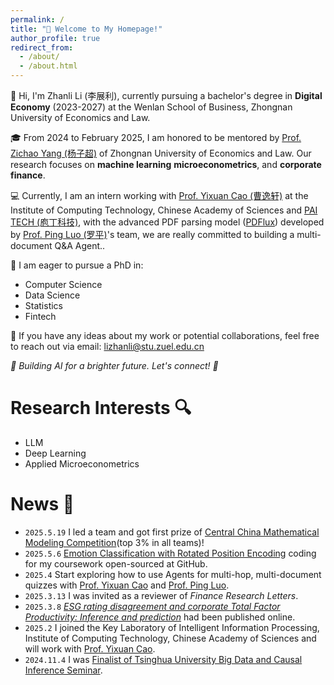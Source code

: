 ```yaml
---
permalink: /
title: "🤗 Welcome to My Homepage!"
author_profile: true
redirect_from: 
  - /about/
  - /about.html
---
```



👋 Hi, I'm Zhanli Li (李展利), currently pursuing a bachelor's degree in **Digital Economy**  (2023-2027) at the Wenlan School of Business, Zhongnan University of Economics and Law. 

🎓 From 2024 to February 2025, I am honored to be mentored by [Prof. Zichao Yang (杨子超)](https://www.yzc.me) of Zhongnan University of Economics and Law. Our research focuses on  **machine learning**  **microeconometrics**, and  **corporate finance**.

💻 Currently, I am an intern working with [Prof. Yixuan Cao (曹逸轩)](https://yixuancao.github.io/) at the Institute of Computing Technology, Chinese Academy of Sciences and [PAI TECH (庖丁科技)](https://www.paodingai.com/), with the advanced PDF parsing model ([PDFlux](https://pdflux.com/en/)) developed by [Prof. Ping Luo (罗平)](https://ping-luo.github.io/)'s team, we are really committed to building a multi-document Q&A Agent..

🎯 I am eager to pursue a PhD in: 
-  Computer Science
-  Data Science
-  Statistics  
-  Fintech

💬 If you have any ideas about my work or potential collaborations, feel free to reach out via email: lizhanli@stu.zuel.edu.cn

*🌱 Building AI for a brighter future. Let's connect! 🤝*

# Research Interests 🔍
- LLM
- Deep Learning
- Applied Microeconometrics

# News 📧
- `2025.5.19` I led a team and got first prize of [Central China Mathematical Modeling Competition](http://www.hzbmmc.com/views/award/award-item.html?navigate=inform&id=1923308824495611905)(top 3% in all teams)!
- `2025.5.6` [Emotion Classification with Rotated Position Encoding](https://github.com/Zhanli-Li/ROPE-BERT) coding for my coursework open-sourced at GitHub.
- `2025.4` Start exploring how to use Agents for multi-hop, multi-document quizzes with [Prof. Yixuan Cao](https://yixuancao.github.io/) and [Prof. Ping Luo](https://ping-luo.github.io/).
- `2025.3.13` I was invited as a reviewer of *Finance Research Letters*.
- `2025.3.8` *[ESG rating disagreement and corporate Total Factor Productivity: Inference and prediction](https://www.sciencedirect.com/science/article/abs/pii/S1544612325003903)* had been published online.
- `2025.2` I joined the Key Laboratory of Intelligent Information Processing, Institute of Computing Technology, Chinese Academy of Sciences and will work with [Prof. Yixuan Cao](https://yixuancao.github.io/).
- `2024.11.4` I was [Finalist of Tsinghua University Big Data and Causal Inference Seminar](https://lcg.tsinghua.edu.cn/info/1022/1852.htm).
